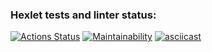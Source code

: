 ### Hexlet tests and linter status:

[![Actions Status](https://github.com/AlexSavOne/frontend-project-44/actions/workflows/hexlet-check.yml/badge.svg)](https://github.com/AlexSavOne/frontend-project-44/actions)
[![Maintainability](https://api.codeclimate.com/v1/badges/e09ef296937d7c2857a5/maintainability)](https://codeclimate.com/github/AlexSavOne/frontend-project-44/maintainability)
[![asciicast](https://asciinema.org/a/kGhup8wqdgMZHhi3JvP1Va646.svg)](https://asciinema.org/a/kGhup8wqdgMZHhi3JvP1Va646)
